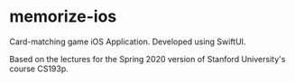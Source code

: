 # memorize-ios
Card-matching game iOS Application. Developed using SwiftUI. 

Based on the lectures for the Spring 2020 version of Stanford University's course CS193p. 
